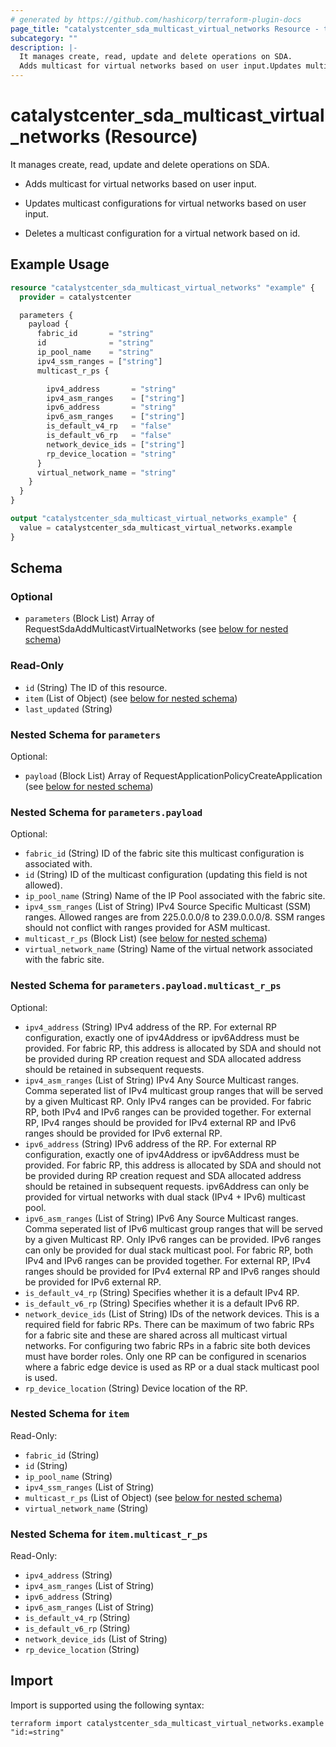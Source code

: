 ```yaml
---
# generated by https://github.com/hashicorp/terraform-plugin-docs
page_title: "catalystcenter_sda_multicast_virtual_networks Resource - terraform-provider-catalystcenter"
subcategory: ""
description: |-
  It manages create, read, update and delete operations on SDA.
  Adds multicast for virtual networks based on user input.Updates multicast configurations for virtual networks based on user input.Deletes a multicast configuration for a virtual network based on id.
---
```


# catalystcenter_sda_multicast_virtual_networks (Resource)

It manages create, read, update and delete operations on SDA.

- Adds multicast for virtual networks based on user input.

- Updates multicast configurations for virtual networks based on user input.

- Deletes a multicast configuration for a virtual network based on id.

## Example Usage

```terraform
resource "catalystcenter_sda_multicast_virtual_networks" "example" {
  provider = catalystcenter

  parameters {
    payload {
      fabric_id       = "string"
      id              = "string"
      ip_pool_name    = "string"
      ipv4_ssm_ranges = ["string"]
      multicast_r_ps {

        ipv4_address       = "string"
        ipv4_asm_ranges    = ["string"]
        ipv6_address       = "string"
        ipv6_asm_ranges    = ["string"]
        is_default_v4_rp   = "false"
        is_default_v6_rp   = "false"
        network_device_ids = ["string"]
        rp_device_location = "string"
      }
      virtual_network_name = "string"
    }
  }
}

output "catalystcenter_sda_multicast_virtual_networks_example" {
  value = catalystcenter_sda_multicast_virtual_networks.example
}
```

<!-- schema generated by tfplugindocs -->
## Schema

### Optional

- `parameters` (Block List) Array of RequestSdaAddMulticastVirtualNetworks (see [below for nested schema](#nestedblock--parameters))

### Read-Only

- `id` (String) The ID of this resource.
- `item` (List of Object) (see [below for nested schema](#nestedatt--item))
- `last_updated` (String)

<a id="nestedblock--parameters"></a>
### Nested Schema for `parameters`

Optional:

- `payload` (Block List) Array of RequestApplicationPolicyCreateApplication (see [below for nested schema](#nestedblock--parameters--payload))

<a id="nestedblock--parameters--payload"></a>
### Nested Schema for `parameters.payload`

Optional:

- `fabric_id` (String) ID of the fabric site this multicast configuration is associated with.
- `id` (String) ID of the multicast configuration (updating this field is not allowed).
- `ip_pool_name` (String) Name of the IP Pool associated with the fabric site.
- `ipv4_ssm_ranges` (List of String) IPv4 Source Specific Multicast (SSM) ranges. Allowed ranges are from 225.0.0.0/8 to 239.0.0.0/8. SSM ranges should not conflict with ranges provided for ASM multicast.
- `multicast_r_ps` (Block List) (see [below for nested schema](#nestedblock--parameters--payload--multicast_r_ps))
- `virtual_network_name` (String) Name of the virtual network associated with the fabric site.

<a id="nestedblock--parameters--payload--multicast_r_ps"></a>
### Nested Schema for `parameters.payload.multicast_r_ps`

Optional:

- `ipv4_address` (String) IPv4 address of the RP. For external RP configuration, exactly one of ipv4Address or ipv6Address must be provided. For fabric RP, this address is allocated by SDA and should not be provided during RP creation request and SDA allocated address should be retained in subsequent requests.
- `ipv4_asm_ranges` (List of String) IPv4 Any Source Multicast ranges. Comma seperated list of IPv4 multicast group ranges that will be served by a given Multicast RP. Only IPv4 ranges can be provided. For fabric RP, both IPv4 and IPv6 ranges can be provided together. For external RP, IPv4 ranges should be provided for IPv4 external RP and IPv6 ranges should be provided for IPv6 external RP.
- `ipv6_address` (String) IPv6 address of the RP. For external RP configuration, exactly one of ipv4Address or ipv6Address must be provided. For fabric RP, this address is allocated by SDA and should not be provided during RP creation request and SDA allocated address should be retained in subsequent requests. ipv6Address can only be provided for virtual networks with dual stack (IPv4 + IPv6) multicast pool.
- `ipv6_asm_ranges` (List of String) IPv6 Any Source Multicast ranges. Comma seperated list of IPv6 multicast group ranges that will be served by a given Multicast RP. Only IPv6 ranges can be provided. IPv6 ranges can only be provided for dual stack multicast pool. For fabric RP, both IPv4 and IPv6 ranges can be provided together. For external RP, IPv4 ranges should be provided for IPv4 external RP and IPv6 ranges should be provided for IPv6 external RP.
- `is_default_v4_rp` (String) Specifies whether it is a default IPv4 RP.
- `is_default_v6_rp` (String) Specifies whether it is a default IPv6 RP.
- `network_device_ids` (List of String) IDs of the network devices. This is a required field for fabric RPs. There can be maximum of two fabric RPs for a fabric site and these are shared across all multicast virtual networks. For configuring two fabric RPs in a fabric site both devices must have border roles. Only one RP can be configured in scenarios where a fabric edge device is used as RP or a dual stack multicast pool is used.
- `rp_device_location` (String) Device location of the RP.




<a id="nestedatt--item"></a>
### Nested Schema for `item`

Read-Only:

- `fabric_id` (String)
- `id` (String)
- `ip_pool_name` (String)
- `ipv4_ssm_ranges` (List of String)
- `multicast_r_ps` (List of Object) (see [below for nested schema](#nestedobjatt--item--multicast_r_ps))
- `virtual_network_name` (String)

<a id="nestedobjatt--item--multicast_r_ps"></a>
### Nested Schema for `item.multicast_r_ps`

Read-Only:

- `ipv4_address` (String)
- `ipv4_asm_ranges` (List of String)
- `ipv6_address` (String)
- `ipv6_asm_ranges` (List of String)
- `is_default_v4_rp` (String)
- `is_default_v6_rp` (String)
- `network_device_ids` (List of String)
- `rp_device_location` (String)

## Import

Import is supported using the following syntax:

```shell
terraform import catalystcenter_sda_multicast_virtual_networks.example "id:=string"
```
